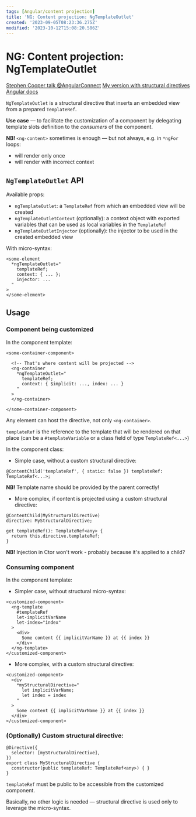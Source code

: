 ```yaml
---
tags: [Angular/content projection]
title: 'NG: Content projection: NgTemplateOutlet'
created: '2023-09-05T08:23:36.275Z'
modified: '2023-10-12T15:08:20.586Z'
---
```


# NG: Content projection: NgTemplateOutlet

[Stephen Cooper talk @AngularConnect](https://www.youtube.com/watch?v=2SnVxPeJdwE)
[My version with structural directives](https://stackblitz.com/edit/ngtemplateoutletcontext-xvzh2j?file=src%2Fapp%2Fmy-selector%2Fmy-selector.component.html)
[Angular docs](https://angular.io/api/common/NgTemplateOutlet)

`NgTemplateOutlet` is a structural directive that inserts an embedded view from a prepared `TemplateRef`.

**Use case** &mdash; to facilitate the customization of a component by delegating template slots definition to the _consumers_ of the component.

**NB!** `<ng-content>` sometimes is enough &mdash; but not always, e.g. in `*ngFor` loops:
- will render only once
- will render with incorrect context


## `NgTemplateOutlet` API

Available props:
- `ngTemplateOutlet`: a `TemplateRef` from which an embedded view will be created
- `ngTemplateOutletContext` (optionally): a context object with exported variables that can be used as local variables in the `TemplateRef`
- `ngTemplateOutletInjector` (optionally): the injector to be used in the created embedded view

With micro-syntax:
```
<some-element
  *ngTemplateOutlet="
    templateRef;
    context: { ... };
    injector: ...
  "
>
</some-element>
```


## Usage


### Component being customized

In the component template:
```
<some-container-component>

  <!-- That's where content will be projected -->
  <ng-container 
    *ngTemplateOutlet="
      templateRef; 
      context: { $implicit: ..., index: ... }
    "
  >
  </ng-container>

</some-container-component>
```

Any element can host the directive, not only `<ng-container>`.

`templateRef` is the reference to the template that will be rendered on that place (can be a `#templateVariable` or a class field of type `TemplateRef<...>`)


In the component class:

- Simple case, without a custom structural directive:
```
@ContentChild('templateRef', { static: false }) templateRef: TemplateRef<...>;
```
**NB!** Template name should be provided by the parent correctly!

- More complex, if content is projected using a custom structural directive:
```
@ContentChild(MyStructuralDirective)
directive: MyStructuralDirective;

get templateRef(): TemplateRef<any> {
  return this.directive.templateRef;
}
```
**NB!** Injection in Ctor won't work - probably because it's applied to a child?


### Consuming component

In the component template:

- Simpler case, without structural micro-syntax:
```
<customized-component>
  <ng-template 
    #templateRef 
    let-implicitVarName 
    let-index="index"
  >
    <div>
      Some content {{ implicitVarName }} at {{ index }}
    </div>
  </ng-template>
</customized-component>
```

- More complex, with a custom structural directive:
```
<customized-component>
  <div
    *myStructuralDirective="
      let implicitVarName;
      let index = index
    "
  >
    Some content {{ implicitVarName }} at {{ index }}
  </div>
</customized-component>
```


### (Optionally) Custom structural directive:

```
@Directive({
  selector: [myStructuralDirective],
})
export class MyStructuralDirective {
  constructor(public templateRef: TemplateRef<any>) { }
}
```

`templateRef` must be public to be accessible from the customized component.

Basically, no other logic is needed &mdash; structural directive is used only to leverage the micro-syntax.







